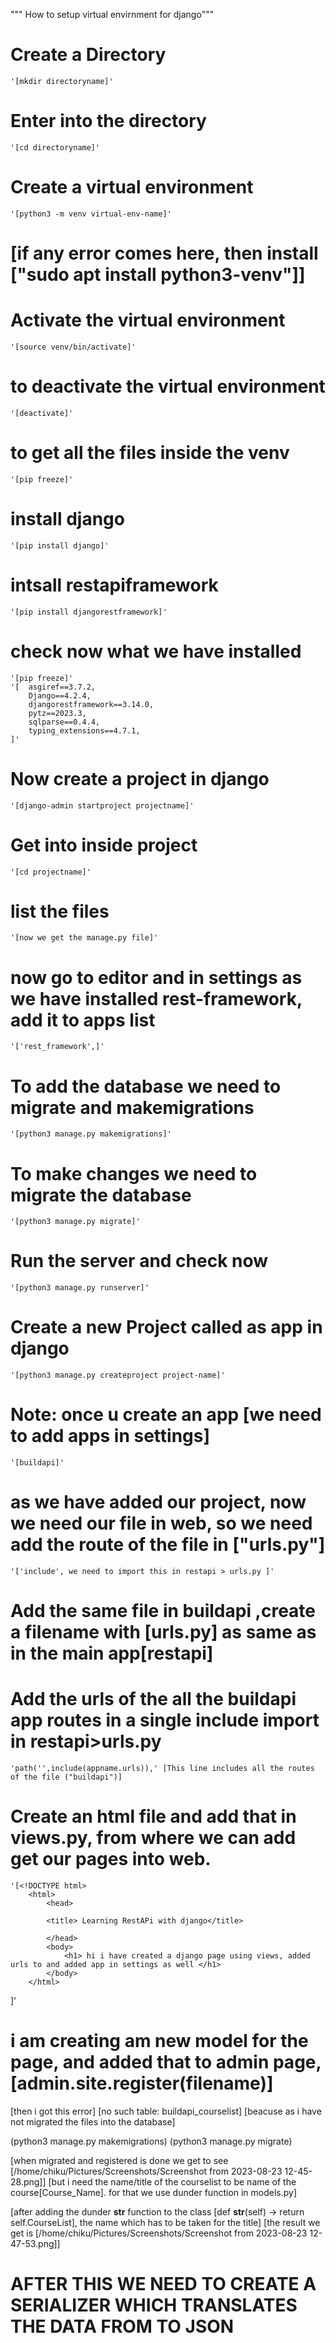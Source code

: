 """ How to setup virtual envirnment for django"""

# Create a Directory
    '[mkdir directoryname]'

# Enter into the directory
    '[cd directoryname]'

# Create a virtual environment
    '[python3 -m venv virtual-env-name]'

# [if any error comes here, then install ["sudo apt install python3-venv"]]

# Activate the virtual environment
    '[source venv/bin/activate]'

# to deactivate the virtual environment
    '[deactivate]'

# to get all the files inside the venv
    '[pip freeze]'

# install django
    '[pip install django]'

# intsall restapiframework
    '[pip install djangorestframework]'

# check now what we have installed
    '[pip freeze]'
    '[  asgiref==3.7.2,
        Django==4.2.4,
        djangorestframework==3.14.0,
        pytz==2023.3,
        sqlparse==0.4.4,
        typing_extensions==4.7.1,
    ]'

# Now create a project in django
    '[django-admin startproject projectname]'

# Get into inside project
    '[cd projectname]'

# list the files
    '[now we get the manage.py file]'

# now go to editor and in settings as we have installed rest-framework, add it to apps list
    '['rest_framework',]'

# To add the database we need to migrate and makemigrations
    '[python3 manage.py makemigrations]'

# To make changes we need to migrate the database
    '[python3 manage.py migrate]'

# Run the server and check now
    '[python3 manage.py runserver]'

# Create a new Project called as app in django 
    '[python3 manage.py createproject project-name]'

# Note: once u create an app [we need to add apps in settings]
    '[buildapi]'

# as we have added our project, now we need our file in web, so we need add the route of the file in ["urls.py"]
    '['include', we need to import this in restapi > urls.py ]'

# Add the same file in buildapi ,create a filename with [urls.py] as same as in the main app[restapi]


# Add the urls of the all the buildapi app routes in a single include import in restapi>urls.py
    'path('',include(appname.urls)),' [This line includes all the routes of the file ("buildapi")]

# Create an html file and add that in views.py, from where we can add get our pages into web.
    '[<!DOCTYPE html>
        <html>
            <head>

            <title> Learning RestAPi with django</title>

            </head>
            <body>
                <h1> hi i have created a django page using views, added urls to and added app in settings as well </h1>
            </body>
        </html>
]'

# i am creating am new model for the page, and added that to admin page,[admin.site.register(filename)]
[then i got this error]
[no such table: buildapi_courselist]
[beacuse as i have not migrated the files into the database]

  (python3 manage.py makemigrations)
  (python3 manage.py migrate)

[when migrated and registered is done we get to see [/home/chiku/Pictures/Screenshots/Screenshot from 2023-08-23 12-45-28.png]]
[but i need the name/title of the courselist to be name of the course[Course_Name]. for that we use dunder function in models.py]

[after adding the dunder __str__ function to the class [def __str__(self)   -> return self.CourseList], the name which has to be taken for the title]
[the result we get is [/home/chiku/Pictures/Screenshots/Screenshot from 2023-08-23 12-47-53.png]]


# AFTER THIS WE NEED TO CREATE A SERIALIZER WHICH TRANSLATES THE DATA FROM TO JSON

